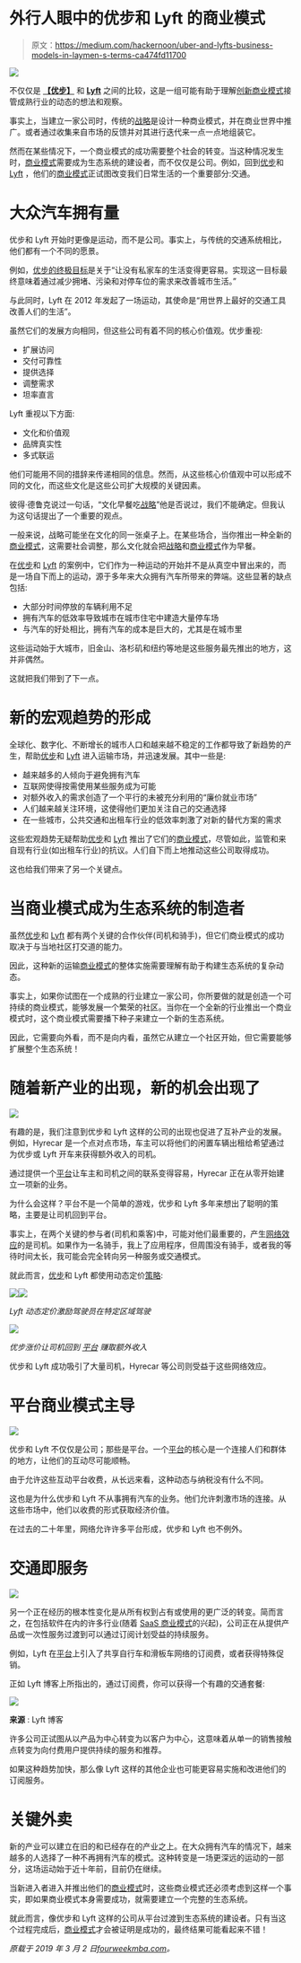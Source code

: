 # 外行人眼中的优步和 Lyft 的商业模式

> 原文：<https://medium.com/hackernoon/uber-and-lyfts-business-models-in-laymen-s-terms-ca474fd11700>

![](img/349c23e09080e24ff84644c948d7da76.png)

不仅仅是 [**【优步】**](https://fourweekmba.com/uber-business-model/) 和 [**Lyft**](https://fourweekmba.com/lyft-business-model/) 之间的比较，这是一组可能有助于理解[创新商业模式](https://fourweekmba.com/business-model-innovation/)接管成熟行业的动态的想法和观察。

事实上，当建立一家公司时，传统的[战略](https://fourweekmba.com/business-strategy/)是设计一种商业模式，并在商业世界中推广。或者通过收集来自市场的反馈并对其进行迭代来一点一点地组装它。

然而在某些情况下，一个商业模式的成功需要整个社会的转变。当这种情况发生时，[商业模式](https://fourweekmba.com/what-is-a-business-model/)需要成为生态系统的建设者，而不仅仅是公司。例如，回到[优步](https://fourweekmba.com/uber-business-model/)和 [Lyft](https://fourweekmba.com/lyft-business-model/) ，他们的[商业模式](https://fourweekmba.com/what-is-a-business-model/)正试图改变我们日常生活的一个重要部分:交通。

# 大众汽车拥有量

优步和 Lyft 开始时更像是运动，而不是公司。事实上，与传统的交通系统相比，他们都有一个不同的愿景。

例如，[优步的终极目标](https://fourweekmba.com/uber-business-model/)是关于“让没有私家车的生活变得更容易。实现这一目标最终意味着通过减少拥堵、污染和对停车位的需求来改善城市生活。”

与此同时，Lyft 在 2012 年发起了一场运动，其使命是“用世界上最好的交通工具改善人们的生活”。

虽然它们的发展方向相同，但这些公司有着不同的核心价值观。优步重视:

*   扩展访问
*   交付可靠性
*   提供选择
*   调整需求
*   坦率直言

Lyft 重视以下方面:

*   文化和价值观
*   品牌真实性
*   多式联运

他们可能用不同的措辞来传递相同的信息。然而，从这些核心价值观中可以形成不同的文化，而这些文化是这些公司扩大规模的关键因素。

彼得·德鲁克说过一句话，“文化早餐吃[战略](https://fourweekmba.com/business-strategy/)”他是否说过，我们不能确定。但我认为这句话提出了一个重要的观点。

一般来说，战略可能坐在文化的同一张桌子上。在某些场合，当你推出一种全新的[商业模式](https://fourweekmba.com/what-is-a-business-model/)，这需要社会调整，那么文化就会把[战略](https://fourweekmba.com/business-strategy/)和[商业模式](https://fourweekmba.com/what-is-a-business-model/)作为早餐。

在[优步](https://fourweekmba.com/uber-business-model/)和 [Lyft](https://fourweekmba.com/lyft-business-model/) 的案例中，它们作为一种运动的开始并不是从真空中冒出来的，而是一场自下而上的运动，源于多年来大众拥有汽车所带来的弊端。这些显著的缺点包括:

*   大部分时间停放的车辆利用不足
*   拥有汽车的低效率导致城市在城市住宅中建造大量停车场
*   与汽车的好处相比，拥有汽车的成本是巨大的，尤其是在城市里

这些运动始于大城市，旧金山、洛杉矶和纽约等地是这些服务最先推出的地方，这并非偶然。

这就把我们带到了下一点。

# 新的宏观趋势的形成

全球化、数字化、不断增长的城市人口和越来越不稳定的工作都导致了新趋势的产生，帮助[优步](https://fourweekmba.com/uber-business-model/)和 [Lyft](https://fourweekmba.com/lyft-business-model/) 进入运输市场，并迅速发展。其中一些是:

*   越来越多的人倾向于避免拥有汽车
*   互联网使得按需使用某些服务成为可能
*   对额外收入的需求创造了一个平行的未被充分利用的“廉价就业市场”
*   人们越来越关注环境，这使得他们更加关注自己的交通选择
*   在一些城市，公共交通和出租车行业的低效率刺激了对新的替代方案的需求

这些宏观趋势无疑帮助[优步](https://fourweekmba.com/uber-business-model/)和 [Lyft](https://fourweekmba.com/lyft-business-model/) 推出了它们的[商业模式](https://fourweekmba.com/what-is-a-business-model/)，尽管如此，监管和来自现有行业(如出租车行业)的抗议。人们自下而上地推动这些公司取得成功。

这也给我们带来了另一个关键点。

# 当商业模式成为生态系统的制造者

虽然[优步](https://fourweekmba.com/uber-business-model/)和 [Lyft](https://fourweekmba.com/lyft-business-model/) 都有两个关键的合作伙伴(司机和骑手)，但它们商业模式的成功取决于与当地社区打交道的能力。

因此，这种新的运输[商业模式](https://fourweekmba.com/what-is-a-business-model/)的整体实施需要理解有助于构建生态系统的复杂动态。

事实上，如果你试图在一个成熟的行业建立一家公司，你所要做的就是创造一个可持续的商业模式，能够发展一个繁荣的社区。当你在一个全新的行业推出一个商业模式时，这个商业模式需要播下种子来建立一个新的生态系统。

因此，它需要向外看，而不是向内看，虽然它从建立一个社区开始，但它需要能够扩展整个生态系统！

# 随着新产业的出现，新的机会出现了

![](img/0833a236fae5991680bbfb18ff11a5a0.png)

有趣的是，我们注意到优步和 Lyft 这样的公司的出现也促进了互补产业的发展。例如，Hyrecar 是一个点对点市场，车主可以将他们的闲置车辆出租给希望通过为优步或 Lyft 开车来获得额外收入的司机。

通过提供一个[平台](https://fourweekmba.com/platform-business-models/)让车主和司机之间的联系变得容易，Hyrecar 正在从零开始建立一项新的业务。

为什么会这样？平台不是一个简单的游戏，优步和 Lyft 多年来想出了聪明的策略，主要是让司机回到平台。

事实上，在两个关键的参与者(司机和乘客)中，可能对他们最重要的，产生[网络效应](https://fourweekmba.com/two-sided-marketplace/)的是司机。如果作为一名骑手，我上了应用程序，但周围没有骑手，或者我的等待时间太长，我可能会完全转向另一种服务或交通模式。

就此而言，[优步](https://fourweekmba.com/uber-business-model/)和 Lyft 都使用动态定价[策略](https://fourweekmba.com/business-strategy/):

![](img/6b30b9918559d712b7dc7af174545bc0.png)![](img/035cb6f28687fd775bbddc4d3bebb8f1.png)

*Lyft 动态定价激励驾驶员在特定区域驾驶*

![](img/0477ad38416f3ec7052835aef5efee53.png)

*优步涨价让司机回到* [*平台*](https://fourweekmba.com/platform-business-models/) *赚取额外收入*

优步和 Lyft 成功吸引了大量司机，Hyrecar 等公司则受益于这些网络效应。

# 平台商业模式主导

![](img/96ad08cc11f55e334c69aba23b4c12a5.png)

优步和 Lyft 不仅仅是公司；那些是平台。一个[平台](https://fourweekmba.com/platform-business-models/)的核心是一个连接人们和群体的地方，让他们的互动尽可能顺畅。

由于允许这些互动平台收费，从长远来看，这种动态与纳税没有什么不同。

这也是为什么优步和 Lyft 不从事拥有汽车的业务。他们允许刺激市场的连接。从这些市场中，他们以收费的形式获取经济价值。

在过去的二十年里，网络允许许多平台形成，优步和 Lyft 也不例外。

# 交通即服务

![](img/1774f4c04c07b0f9e99d904171f21886.png)

另一个正在经历的根本性变化是从所有权到占有或使用的更广泛的转变。简而言之，在包括软件在内的许多行业(随着 [SaaS 商业模式](https://fourweekmba.com/what-is-saas/)的兴起)，公司正在从提供产品或一次性服务过渡到可以通过订阅计划受益的持续服务。

例如，Lyft 在[平台](https://fourweekmba.com/platform-business-models/)上引入了共享自行车和滑板车网络的订阅费，或者获得特殊促销。

正如 Lyft 博客上所指出的，通过订阅费，你可以获得一个有趣的交通套餐:

![](img/d416a95ab5e8e1e8696c630193c8af06.png)

**来源** : Lyft 博客

许多公司正试图从以产品为中心转变为以客户为中心，这意味着从单一的销售接触点转变为向付费用户提供持续的服务和推荐。

如果这种趋势加快，那么像 Lyft 这样的其他企业也可能更容易实施和改进他们的订阅服务。

# 关键外卖

新的产业可以建立在旧的和已经存在的产业之上。在大众拥有汽车的情况下，越来越多的人选择了一种不再拥有汽车的模式。这种转变是一场更深远的运动的一部分，这场运动始于近十年前，目前仍在继续。

当新进入者进入并推出他们的[商业模式](https://fourweekmba.com/what-is-a-business-model/)时，这些商业模式还必须考虑到这样一个事实，即如果商业模式本身需要成功，就需要建立一个完整的生态系统。

就此而言，像优步和 Lyft 这样的公司从平台过渡到生态系统的建设者。只有当这个过程完成后，[商业模式](https://fourweekmba.com/what-is-a-business-model/)才会被证明是成功的，最终结果可能看起来不错！

*原载于 2019 年 3 月 2 日*[*fourweekmba.com*](https://fourweekmba.com/uber-vs-lyft/)*。*